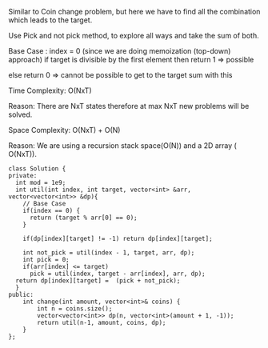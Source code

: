 Similar to Coin change problem, but here we have to find all the combination which leads to the target.

Use Pick and not pick method, to explore all ways and take the sum of both.

Base Case :
index = 0 (since we are doing memoization (top-down) approach)
if target is divisible by the first element then return 1 => possible

else return 0 => cannot be possible to get to the target sum with this

Time Complexity: O(NxT)

Reason: There are NxT states therefore at max NxT new problems will be solved.

Space Complexity: O(NxT) + O(N)

Reason: We are using a recursion stack space(O(N)) and a 2D array ( O(NxT)).

```
class Solution {
private:
  int mod = 1e9;
  int util(int index, int target, vector<int> &arr, vector<vector<int>> &dp){
    // Base Case
    if(index == 0) {
      return (target % arr[0] == 0);
    }

    if(dp[index][target] != -1) return dp[index][target];

    int not_pick = util(index - 1, target, arr, dp);
    int pick = 0;
    if(arr[index] <= target)
      pick = util(index, target - arr[index], arr, dp);
  return dp[index][target] =  (pick + not_pick);
  }
public:
    int change(int amount, vector<int>& coins) {
        int n = coins.size();
        vector<vector<int>> dp(n, vector<int>(amount + 1, -1));
        return util(n-1, amount, coins, dp);
    }
};

```
